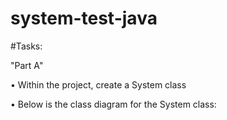# system-test-java

#Tasks:

"Part A"


• Within the project, create a System class 

• Below is the class diagram for the System class: 
